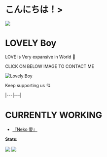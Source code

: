 # こんにちは！>

<p>

  <a href="https://count.getloli.com"><img src="https://count.getloli.com/get/@demo?theme=rule34" /></a>

    

 </p>

# LOVELY Boy

LOVE is Very expansive in World 💝

CLICK ON BELOW IMAGE TO CONTACT ME

[![Lovely Boy](https://telegra.ph/file/077f94fce1ebace404a0c.jpg)](https://t.me/Horimaya)

Keep supporting us 💘



|---|---|

# CURRENTLY WORKING

<!-- CURRENTLY-WORKING:START -->

- [『Neko 愛』](https://t.me/NekoXRobot)



<!-- CURRENTLY-WORKING:END -->

**Stats:**  

<img align="center" src="https://github-readme-stats.vercel.app/api?username=Hodacka&bg_color=30,e96443,904e95&title_color=fff&text_color=fff&count_private=true">

<img align="center" src="https://github-readme-stats.vercel.app/api/top-langs/?username=Hodacka&bg_color=30,e96443,904e95&title_color=fff&text_color=fff&count_private=true">

